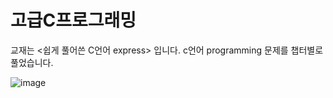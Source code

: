 # 고급C프로그래밍
교재는 <쉽게 풀어쓴 C언어 express> 입니다.
c언어 programming 문제를 챕터별로 풀었습니다.

![image](https://github.com/among5094/Advanced_C_programming/assets/106166621/18c21389-6f84-4873-afb3-b1cefe74e65b)
